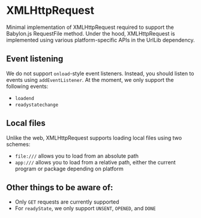 # XMLHttpRequest
Minimal implementation of XMLHttpRequest required to support the Babylon.js RequestFile method. Under the hood, XMLHttpRequest is implemented using various platform-specific APIs in the UrlLib dependency.

## Event listening
We do not support `onload`-style event listeners. Instead, you should listen to events using `addEventListener`. At the moment, we only support the following events:
* `loadend`
* `readystatechange`

## Local files
Unlike the web, XMLHttpRequest supports loading local files using two schemes:
* `file:///` allows you to load from an absolute path
* `app:///` allows you to load from a relative path, either the current program or package depending on platform

## Other things to be aware of:
* Only `GET` requests are currently supported
* For `readyState`, we only support `UNSENT`, `OPENED`, and `DONE`
